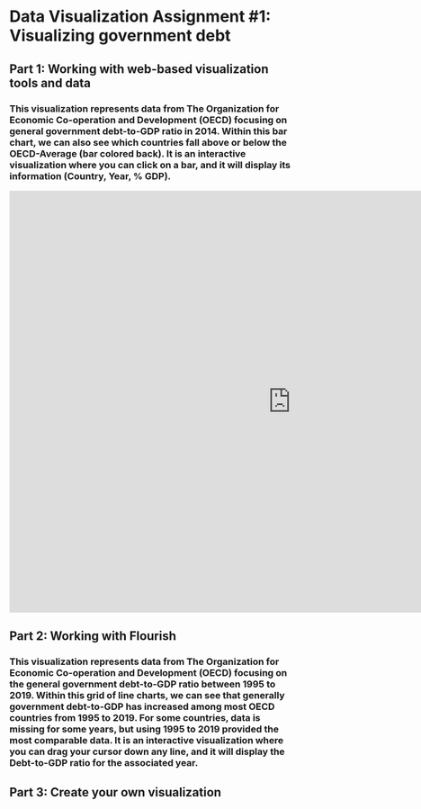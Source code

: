 # Data Visualization Assignment #1: Visualizing government debt
## Part 1: Working with web-based visualization tools and data
### This visualization represents data from The Organization for Economic Co-operation and Development (OECD) focusing on general government debt-to-GDP ratio in 2014. Within this bar chart, we can also see which countries fall above or below the OECD-Average (bar colored back). It is an interactive visualization where you can click on a bar, and it will display its information (Country, Year, % GDP). 

<iframe src="https://data.oecd.org/chart/7baV" width="1000" height="750" style="border: 0" mozallowfullscreen="true" webkitallowfullscreen="true" allowfullscreen="true"><a href="https://data.oecd.org/chart/7baV" target="_blank">OECD Chart: General government debt, Total, % of GDP, Annual, 2014</a></iframe>

## Part 2: Working with Flourish
### This visualization represents data from The Organization for Economic Co-operation and Development (OECD) focusing on the general government debt-to-GDP ratio between 1995 to 2019. Within this grid of line charts, we can see that generally government debt-to-GDP has increased among most OECD countries from 1995 to 2019. For some countries, data is missing for some years, but using 1995 to 2019 provided the most comparable data. It is an interactive visualization where you can drag your cursor down any line, and it will display the Debt-to-GDP ratio for the associated year. 

<div class="flourish-embed flourish-chart" data-src="visualisation/14973790"><script src="https://public.flourish.studio/resources/embed.js"></script></div>

## Part 3: Create your own visualization

<div class="flourish-embed flourish-chart" data-src="visualisation/14976058"><script src="https://public.flourish.studio/resources/embed.js"></script></div>
